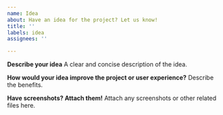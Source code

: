 ```yaml
---
name: Idea
about: Have an idea for the project? Let us know!
title: ''
labels: idea
assignees: ''

---
```


**Describe your idea**
A clear and concise description of the idea.

**How would your idea improve the project or user experience?**
Describe the benefits.

**Have screenshots? Attach them!**
Attach any screenshots or other related files here.
